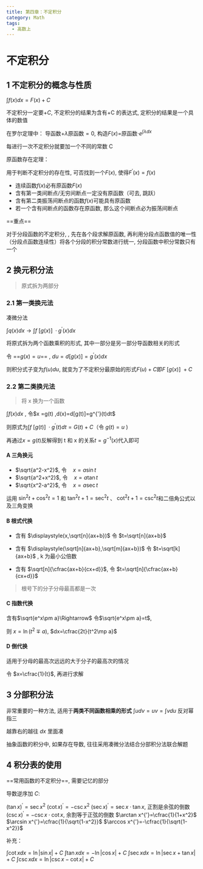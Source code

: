 ```yaml
---
title: 第四章：不定积分
category: Math
tags:
  - 高数上
---
```


# 不定积分

## 1 不定积分的概念与性质

$\displaystyle\int f(x)dx=F(x)+C$

不定积分一定要$+C$, 不定积分的结果为含有+C 的表达式, 定积分的结果是一个具体的数值

在罗尔定理中： 导函数+$\lambda$原函数$=0$, 构造$F(x)=$原函数$\cdot e^{\int\lambda dx}$

每进行一次不定积分就要加一个不同的常数 C

原函数存在定理：

用于判断不定积分的存在性, 可否找到一个$F(x)$, 使得$F^{'}(x)=f(x)$
- 连续函数$f(x)$必有原函数$F(x)$
- 含有第一类间断点/无穷间断点一定没有原函数（可去, 跳跃）
- 含有第二类振荡间断点的函数$f(x)$可能具有原函数
- 若一个含有间断点的函数存在原函数, 那么这个间断点必为振荡间断点

==重点==

对于分段函数的不定积分, , 先在各个段求解原函数, 再利用分段点函数值的唯一性（分段点函数连续性）将各个分段的积分常数进行统一, 分段函数中积分常数只有一个

## 2 换元积分法

> 原式拆为两部分

### 2.1 第一类换元法

凑微分法

$\displaystyle\int q(x)dx\rightarrow\int f{\ [g(x)]\ ·g^{'}(x)dx}$

将原式拆为两个函数乘积的形式, 其中一部分是另一部分导函数相关的形式

令 ==$g(x)=u$== , $du=d [g(x)]=g^{'}(x)dx$

则积分式子变为$f(u)du$, 就变为了不定积分最原始的形式$F(u)+C$即$F\ [g(x)]\ +C$

### 2.2 第二类换元法

> 将 x 换为一个函数

$\displaystyle \int f(x)dx$ , 令$x =g(t) $,$d(x)=d[g(t)]=g^{'}(t)dt$

则原式为$\displaystyle \int f\ [g (t)]\ ·g^{'} (t)dt=G(t)+C$（令 $g(t)=u$ )

再通过$x=g(t)$反解得到 t 和 x 的关系$t=g^{-1}(x)$代入即可

#### A 三角换元

- $\sqrt{a^2-x^2}$, 令$\quad x=a\sin t$
- $\sqrt{a^2+x^2}$, 令$\quad x=a\tan t$
- $\sqrt{x^2-a^2}$, 令$\quad x=a\sec t$

运用 $\sin^2t+\cos^2t=1$ 和 $\tan^2t+1=\sec^2t$ 、 $\cot^2t+1=\csc^2t$和二倍角公式以及三角变换

#### B 根式代换

- 含有 $\displaystyle(x,\sqrt[n]{ax+b})$ 令 $t=\sqrt[n]{ax+b}$

- 含有 $\displaystyle(\sqrt[n]{ax+b},\sqrt[m]{ax+b})$ 令 $t=\sqrt[k]{ax+b}$ , k 为最小公倍数
- 含有 $\sqrt[n]{\cfrac{ax+b}{cx+d}}$, 令 $t=\sqrt[n]{\cfrac{ax+b}{cx+d}}$
> 根号下的分子分母最高都是一次

#### C 指数代换

含有$\sqrt{e^x\pm a}\Rightarrow$
令$\sqrt{e^x\pm a}=t$,

则 $x=\ln(t^2\mp a)$, $dx=\cfrac{2t}{t^2\mp a}$

#### D 倒代换

适用于分母的最高次远远的大于分子的最高次的情况

令 $x=\cfrac{1}{t}$, 再进行求解

## 3 分部积分法

非常重要的一种方法, 适用于**两类不同函数相乘的形式**
$\int udv=uv=\int vdu$
反对幂指三

越靠右的越往 $dx$ 里面凑

抽象函数的积分中, 如果存在导数, 往往采用凑微分法结合分部积分法联合解题

## 4 积分表的使用

==常用函数的不定积分==, 需要记忆的部分

导数逆序加 $C$:

$(\tan x)^{'}=\sec x^2$
$(\cot x)^{'}=-\csc x^2$
$(\sec x)^{'}=\sec x·\tan x$, 正割是余弦的倒数
$(\csc x)^{'}=-\csc x·\cot x$, 余割等于正弦的倒数
$\arctan x^{'}=\cfrac{1}{1+x^2}$
$\arcsin x^{'}=\cfrac{1}{\sqrt{1-x^2}}$
$\arccos x^{'}=-\cfrac{1}{\sqrt{1-x^2}}$

补充：

$\int \cot x dx=\ln \vert \sin x\vert +C$
$\int\tan x dx = -\ln \vert \cos x \vert+C$
$\int \sec xdx=\ln\vert \sec x+\tan x\vert +C$
$\int \csc xdx=\ln\vert \csc x-\cot x\vert+C$
